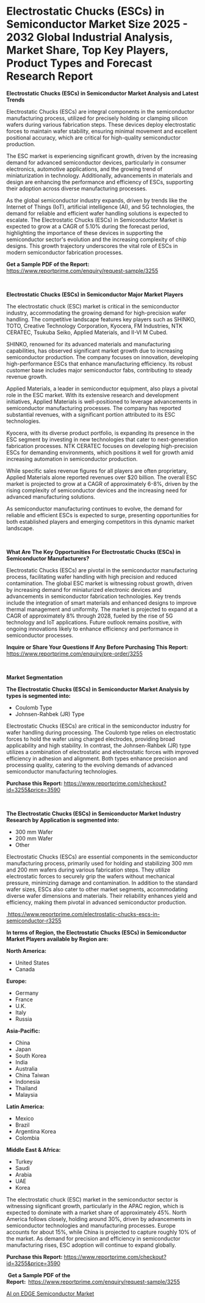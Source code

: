 <p><h1>Electrostatic Chucks (ESCs) in Semiconductor Market Size 2025 - 2032 Global Industrial Analysis, Market Share, Top Key Players, Product Types and Forecast Research Report</h1></p><p><strong>Electrostatic Chucks (ESCs) in Semiconductor Market Analysis and Latest Trends</strong></p>
<p><p>Electrostatic Chucks (ESCs) are integral components in the semiconductor manufacturing process, utilized for precisely holding or clamping silicon wafers during various fabrication steps. These devices deploy electrostatic forces to maintain wafer stability, ensuring minimal movement and excellent positional accuracy, which are critical for high-quality semiconductor production.</p><p>The ESC market is experiencing significant growth, driven by the increasing demand for advanced semiconductor devices, particularly in consumer electronics, automotive applications, and the growing trend of miniaturization in technology. Additionally, advancements in materials and design are enhancing the performance and efficiency of ESCs, supporting their adoption across diverse manufacturing processes.</p><p>As the global semiconductor industry expands, driven by trends like the Internet of Things (IoT), artificial intelligence (AI), and 5G technologies, the demand for reliable and efficient wafer handling solutions is expected to escalate. The Electrostatic Chucks (ESCs) in Semiconductor Market is expected to grow at a CAGR of 5.10% during the forecast period, highlighting the importance of these devices in supporting the semiconductor sector's evolution and the increasing complexity of chip designs. This growth trajectory underscores the vital role of ESCs in modern semiconductor fabrication processes.</p></p>
<p><strong>Get a Sample PDF of the Report:&nbsp;</strong> <a href="https://www.reportprime.com/enquiry/request-sample/3255?utm_campaign=3455&utm_medium=2&utm_source=Github&utm_content=ia&utm_term=18032025&utm_id=electrostatic-chucks-escs-in-semiconductor">https://www.reportprime.com/enquiry/request-sample/3255</a></p>
<p>&nbsp;</p>
<p><strong>Electrostatic Chucks (ESCs) in Semiconductor Major Market Players</strong></p>
<p><p>The electrostatic chuck (ESC) market is critical in the semiconductor industry, accommodating the growing demand for high-precision wafer handling. The competitive landscape features key players such as SHINKO, TOTO, Creative Technology Corporation, Kyocera, FM Industries, NTK CERATEC, Tsukuba Seiko, Applied Materials, and II-VI M Cubed.</p><p>SHINKO, renowned for its advanced materials and manufacturing capabilities, has observed significant market growth due to increasing semiconductor production. The company focuses on innovation, developing high-performance ESCs that enhance manufacturing efficiency. Its robust customer base includes major semiconductor fabs, contributing to steady revenue growth.</p><p>Applied Materials, a leader in semiconductor equipment, also plays a pivotal role in the ESC market. With its extensive research and development initiatives, Applied Materials is well-positioned to leverage advancements in semiconductor manufacturing processes. The company has reported substantial revenues, with a significant portion attributed to its ESC technologies.</p><p>Kyocera, with its diverse product portfolio, is expanding its presence in the ESC segment by investing in new technologies that cater to next-generation fabrication processes. NTK CERATEC focuses on developing high-precision ESCs for demanding environments, which positions it well for growth amid increasing automation in semiconductor production.</p><p>While specific sales revenue figures for all players are often proprietary, Applied Materials alone reported revenues over $20 billion. The overall ESC market is projected to grow at a CAGR of approximately 6-8%, driven by the rising complexity of semiconductor devices and the increasing need for advanced manufacturing solutions.</p><p>As semiconductor manufacturing continues to evolve, the demand for reliable and efficient ESCs is expected to surge, presenting opportunities for both established players and emerging competitors in this dynamic market landscape.</p></p>
<p>&nbsp;</p>
<p><strong>What Are The Key Opportunities For Electrostatic Chucks (ESCs) in Semiconductor Manufacturers?</strong></p>
<p><p>Electrostatic Chucks (ESCs) are pivotal in the semiconductor manufacturing process, facilitating wafer handling with high precision and reduced contamination. The global ESC market is witnessing robust growth, driven by increasing demand for miniaturized electronic devices and advancements in semiconductor fabrication technologies. Key trends include the integration of smart materials and enhanced designs to improve thermal management and uniformity. The market is projected to expand at a CAGR of approximately 8% through 2028, fueled by the rise of 5G technology and IoT applications. Future outlook remains positive, with ongoing innovations likely to enhance efficiency and performance in semiconductor processes.</p></p>
<p><strong>Inquire or Share Your Questions If Any Before Purchasing This Report:</strong> <a href="https://www.reportprime.com/enquiry/pre-order/3255?utm_campaign=3455&utm_medium=2&utm_source=Github&utm_content=ia&utm_term=18032025&utm_id=electrostatic-chucks-escs-in-semiconductor">https://www.reportprime.com/enquiry/pre-order/3255</a></p>
<p>&nbsp;</p>
<p><strong>Market Segmentation</strong></p>
<p><strong>The Electrostatic Chucks (ESCs) in Semiconductor Market Analysis by types is segmented into:</strong></p>
<p><ul><li>Coulomb Type</li><li>Johnsen-Rahbek (JR) Type</li></ul></p>
<p><p>Electrostatic Chucks (ESCs) are critical in the semiconductor industry for wafer handling during processing. The Coulomb type relies on electrostatic forces to hold the wafer using charged electrodes, providing broad applicability and high stability. In contrast, the Johnsen-Rahbek (JR) type utilizes a combination of electrostatic and electrostatic forces with improved efficiency in adhesion and alignment. Both types enhance precision and processing quality, catering to the evolving demands of advanced semiconductor manufacturing technologies.</p></p>
<p><strong>Purchase this Report:&nbsp;</strong><a href="https://www.reportprime.com/checkout?id=3255&price=3590&utm_campaign=3455&utm_medium=2&utm_source=Github&utm_content=ia&utm_term=18032025&utm_id=electrostatic-chucks-escs-in-semiconductor">https://www.reportprime.com/checkout?id=3255&price=3590</a></p>
<p>&nbsp;</p>
<p><strong>The Electrostatic Chucks (ESCs) in Semiconductor Market Industry Research by Application is segmented into:</strong></p>
<p><ul><li>300 mm Wafer</li><li>200 mm Wafer</li><li>Other</li></ul></p>
<p><p>Electrostatic Chucks (ESCs) are essential components in the semiconductor manufacturing process, primarily used for holding and stabilizing 300 mm and 200 mm wafers during various fabrication steps. They utilize electrostatic forces to securely grip the wafers without mechanical pressure, minimizing damage and contamination. In addition to the standard wafer sizes, ESCs also cater to other market segments, accommodating diverse wafer dimensions and materials. Their reliability enhances yield and efficiency, making them pivotal in advanced semiconductor production.</p></p>
<p><a href="https://www.reportprime.com/electrostatic-chucks-escs-in-semiconductor-r3255?utm_campaign=3455&utm_medium=2&utm_source=Github&utm_content=ia&utm_term=18032025&utm_id=electrostatic-chucks-escs-in-semiconductor">&nbsp;https://www.reportprime.com/electrostatic-chucks-escs-in-semiconductor-r3255</a></p>
<p><strong>In terms of Region, the Electrostatic Chucks (ESCs) in Semiconductor Market Players available by Region are:</strong></p>
<p>
    <p> <strong> North America: </strong>
        <ul>
            <li>United States</li>
            <li>Canada</li>
        </ul>
        </p> 
    <p> <strong> Europe: </strong>
        <ul>
            <li>Germany</li>
            <li>France</li>
            <li>U.K.</li>
            <li>Italy</li>
            <li>Russia</li>
        </ul>
        </p> 
    <p> <strong> Asia-Pacific: </strong>
        <ul>
            <li>China</li>
            <li>Japan</li>
            <li>South Korea</li>
            <li>India</li>
            <li>Australia</li>
            <li>China Taiwan</li>
            <li>Indonesia</li>
            <li>Thailand</li>
            <li>Malaysia</li>
        </ul>
        </p> 
    <p> <strong> Latin America: </strong>
        <ul>
            <li>Mexico</li>
            <li>Brazil</li>
            <li>Argentina Korea</li>
            <li>Colombia</li>
        </ul>
        </p> 
    <p> <strong> Middle East & Africa: </strong>
        <ul>
            <li>Turkey</li>
            <li>Saudi</li>
            <li>Arabia</li>
            <li>UAE</li>
            <li>Korea</li>
        </ul>
    </p>
    </p>
<p><p>The electrostatic chuck (ESC) market in the semiconductor sector is witnessing significant growth, particularly in the APAC region, which is expected to dominate with a market share of approximately 45%. North America follows closely, holding around 30%, driven by advancements in semiconductor technologies and manufacturing processes. Europe accounts for about 15%, while China is projected to capture roughly 10% of the market. As demand for precision and efficiency in semiconductor manufacturing rises, ESC adoption will continue to expand globally.</p></p>
<p><strong>Purchase this Report: </strong><a href="https://www.reportprime.com/checkout?id=3255&price=3590&utm_campaign=3455&utm_medium=2&utm_source=Github&utm_content=ia&utm_term=18032025&utm_id=electrostatic-chucks-escs-in-semiconductor">https://www.reportprime.com/checkout?id=3255&price=3590</a></p>
<p>&nbsp;<strong>Get a Sample PDF of the Report:&nbsp;&nbsp;</strong><a href="https://www.reportprime.com/enquiry/request-sample/3255?utm_campaign=3455&utm_medium=2&utm_source=Github&utm_content=ia&utm_term=18032025&utm_id=electrostatic-chucks-escs-in-semiconductor">https://www.reportprime.com/enquiry/request-sample/3255</a></p>
<p><strong></strong></p>
<p><p><a href="https://github.com/catlowdarcys/Market-Research-Report-List-1/blob/main/ai-on-edge-semiconductor-market.md?utm_campaign=3455&utm_medium=2&utm_source=Github&utm_content=ia&utm_term=18032025&utm_id=electrostatic-chucks-escs-in-semiconductor">AI on EDGE Semiconductor Market</a></p></p>